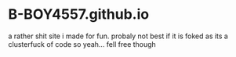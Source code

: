 # B-BOY4557.github.io

a rather shit site i made for fun. probaly not best if it is foked as its a clusterfuck of code so yeah... fell free though

